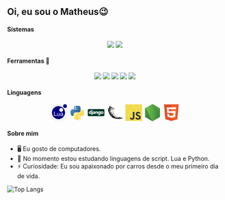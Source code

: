 ## Oi, eu sou o Matheus😉

#### Sistemas 
<section align="center" style="display: inline_block">
  <img src="https://img.shields.io/badge/Windows-0078D6?style=for-the-badge&logo=windows&logoColor=white"/>
  <img src="https://img.shields.io/badge/Linux-FCC624?style=for-the-badge&logo=linux&logoColor=black"/>
</section>

#### Ferramentas 🔨
<section align="center" style="display: inline_block">
  <img src="https://img.shields.io/badge/Firefox-FF7139?style=for-the-badge&logo=Firefox-Browser&logoColor=white"/>
  <img src="https://img.shields.io/badge/Visual_Studio_Code-0078D4?style=for-the-badge&logo=visual%20studio%20code&logoColor=white"/>
  <img src="https://img.shields.io/badge/windows%20terminal-4D4D4D?style=for-the-badge&logo=windows%20terminal&logoColor=white"/>         
  <img src="https://img.shields.io/badge/GNU%20Bash-4EAA25?style=for-the-badge&logo=GNU%20Bash&logoColor=white"/>                                                 <img src="https://img.shields.io/badge/GIT-E44C30?style=for-the-badge&logo=git&logoColor=white"/>
</section>

#### Linguagens
<section align="center" style="display: inline_block">
  <img align="center" height="40" width="40" src="https://github.com/devicons/devicon/blob/v2.14.0/icons/lua/lua-original.svg" alt="Lua" />
  <img align="center" height="40" width="40" src="https://github.com/devicons/devicon/blob/v2.14.0/icons/python/python-original.svg" alt="Python" />
  <img align="center" height="40" width="40" src="https://github.com/devicons/devicon/blob/v2.14.0/icons/django/django-original.svg" alt="Django" />
  <img align="center" height="40" width="40" src="https://github.com/devicons/devicon/blob/v2.14.0/icons/flask/flask-original.svg" alt="Flask" />
  <img align="center" height="40" width="40" src="https://github.com/devicons/devicon/blob/v2.14.0/icons/javascript/javascript-original.svg" alt="JavaScript" />
  <img align="center" height="40" width="40" src="https://github.com/devicons/devicon/blob/v2.14.0/icons/nodejs/nodejs-original.svg" alt="nodejs" />
  <img align="center" height="40" width="40" src="https://github.com/devicons/devicon/blob/v2.14.0/icons/html5/html5-original.svg" alt="HTML5" />
</section>

#### Sobre mim
<ul>
  <li>🖥️ Eu gosto de computadores.</li>
  <li>🌱 No momento estou estudando linguagens de script. Lua e Python.</li>
  <li>⚡ Curiosidade: Eu sou apaixonado por carros desde o meu primeiro dia de vida.</li>
</ul>

![Top Langs](https://github-readme-stats.vercel.app/api/top-langs/?username=anuraghazra&layout=compact)

